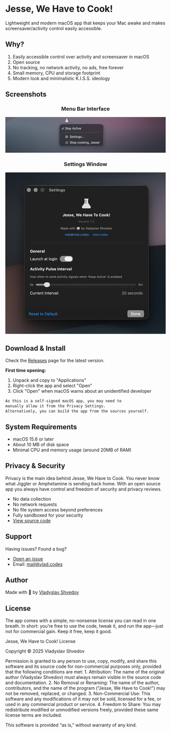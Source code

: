 # Jesse, We Have to Cook!

Lightweight and modern macOS app that keeps your Mac awake and makes screensaver/activity control easily accessible.

## Why?

1. Easily accessible control over activity and screensaver in macOS
2. Open source
3. No tracking, no network activity, no ads, free forever
4. Small memory, CPU and storage footprint
5. Modern look and minimalistic K.I.S.S. ideology

## Screenshots

<div align="center">

### Menu Bar Interface
![Menu Bar Interface](screenshots/jwhtc_screen_01.png)

### Settings Window
![Settings Window](screenshots/jwhtc_screen_02.png)

</div>

## Download & Install

Check the [Releases](https://github.com/vshvedov/JesseWeHaveToCook/releases) page for the latest version.

**First time opening:**
1. Unpack and copy to "Applications"
2. Right-click the app and select "Open"
3. Click "Open" when macOS warns about an unidentified developer

```
As this is a self-signed macOS app, you may need to 
manually allow it from the Privacy Settings. 
Alternatively, you can build the app from the sources yourself.
```

## System Requirements

- macOS 15.6 or later
- About 10 MB of disk space
- Minimal CPU and memory usage (around 20MB of RAM)

## Privacy & Security

Privacy is the main idea behind Jesse, We Have to Cook. You never know what Jiggler or Amphetamine is sending back home. With an open source app you always have control and freedom of security and privacy reviews.

- No data collection
- No network requests
- No file system access beyond preferences
- Fully sandboxed for your security
- [View source code](https://github.com/vshvedov/JesseWeHaveToCook)

## Support

Having issues? Found a bug?
- [Open an issue](https://github.com/vshvedov/JesseWeHaveToCook/issues)
- Email: mail@vlad.codes

## Author

Made with 🍵 by [Vladyslav Shvedov](https://vlad.codes)

## License

The app comes with a simple, no-nonsense license you can read in one breath. In short: you’re free to use the code, tweak it, and run the app—just not for commercial gain. Keep it free, keep it good.

Jesse, We Have to Cook! License

Copyright © 2025 Vladyslav Shvedov

Permission is granted to any person to use, copy, modify, and share this software and its source code for non-commercial purposes only, provided that the following conditions are met:
	1.	Attribution: The name of the original author (Vladyslav Shvedov) must always remain visible in the source code and documentation.
	2.	No Removal or Renaming: The name of the author, contributors, and the name of the program (“Jesse, We Have to Cook!”) may not be removed, replaced, or changed.
	3.	Non-Commercial Use: This software and any modifications of it may not be sold, licensed for a fee, or used in any commercial product or service.
	4.	Freedom to Share: You may redistribute modified or unmodified versions freely, provided these same license terms are included.

This software is provided “as is,” without warranty of any kind.

